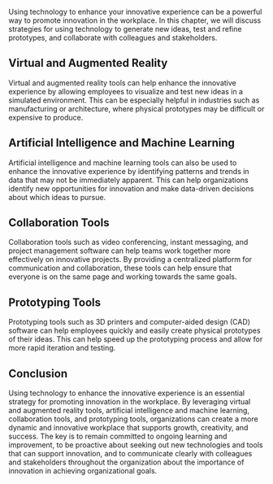 
Using technology to enhance your innovative experience can be a powerful way to promote innovation in the workplace. In this chapter, we will discuss strategies for using technology to generate new ideas, test and refine prototypes, and collaborate with colleagues and stakeholders.

Virtual and Augmented Reality
-----------------------------

Virtual and augmented reality tools can help enhance the innovative experience by allowing employees to visualize and test new ideas in a simulated environment. This can be especially helpful in industries such as manufacturing or architecture, where physical prototypes may be difficult or expensive to produce.

Artificial Intelligence and Machine Learning
--------------------------------------------

Artificial intelligence and machine learning tools can also be used to enhance the innovative experience by identifying patterns and trends in data that may not be immediately apparent. This can help organizations identify new opportunities for innovation and make data-driven decisions about which ideas to pursue.

Collaboration Tools
-------------------

Collaboration tools such as video conferencing, instant messaging, and project management software can help teams work together more effectively on innovative projects. By providing a centralized platform for communication and collaboration, these tools can help ensure that everyone is on the same page and working towards the same goals.

Prototyping Tools
-----------------

Prototyping tools such as 3D printers and computer-aided design (CAD) software can help employees quickly and easily create physical prototypes of their ideas. This can help speed up the prototyping process and allow for more rapid iteration and testing.

Conclusion
----------

Using technology to enhance the innovative experience is an essential strategy for promoting innovation in the workplace. By leveraging virtual and augmented reality tools, artificial intelligence and machine learning, collaboration tools, and prototyping tools, organizations can create a more dynamic and innovative workplace that supports growth, creativity, and success. The key is to remain committed to ongoing learning and improvement, to be proactive about seeking out new technologies and tools that can support innovation, and to communicate clearly with colleagues and stakeholders throughout the organization about the importance of innovation in achieving organizational goals.
